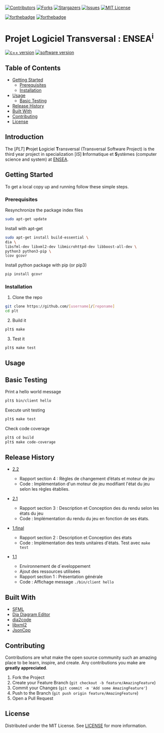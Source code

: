 <!--
*** https://www.markdownguide.org/basic-syntax/#reference-style-links
-->
[![Contributors][contributors-shield]][contributors-url]
[![Forks][forks-shield]][forks-url]
[![Stargazers][stars-shield]][stars-url]
[![Issues][issues-shield]][issues-url]
[![MIT License][license-shield]][license-url]

[![forthebadge](https://forthebadge.com/images/badges/made-with-c-plus-plus.svg)](https://forthebadge.com)
[![forthebadge](https://forthebadge.com/images/badges/built-with-love.svg)](https://forthebadge.com)

# Projet Logiciel Transversal : ENSEA<sup>i</sup>

  [![c++ version][cpp-ver-shield]][cpp-ver]
  [![software version][version-shield]][last_version]

  </div>
</p>

<!-- TABLE OF CONTENTS -->
## Table of Contents

* [Getting Started](#getting-started)
  * [Prerequisites](#prerequisites)
  * [Installation](#installation)
* [Usage](#usage)
  * [Basic Testing](#basic-testing)
* [Release History](#release-history)
* [Built With](#built-with)
* [Contributing](#contributing)
* [License](#license)


<!-- Release 1.Final -->








<!-- Introduction -->
## Introduction

The [*PLT*] **P**rojet **L**ogiciel **T**ransversal (Transversal Software Project) is the third year project in specialization [*IS*] **I**nformatique et **S**ystèmes (computer science and system) at [ENSEA](https://www.ensea.fr/fr). 


<!-- GETTING STARTED -->
## Getting Started

To get a local copy up and running follow these simple steps.

### Prerequisites

Resynchronize the package index files 
```sh
sudo apt-get update
```

Install with apt-get
```sh
sudo apt-get install build-essential \
dia \
libsfml-dev libxml2-dev libmicrohttpd-dev libboost-all-dev \
python3 python3-pip \
lcov gcovr
```

Install python package with pip (or pip3)
```sh
pip install gcovr
```

### Installation

1. Clone the repo
```sh
git clone https://github.com/[username]/[reponame]
cd plt
```

2. Build it
```sh
plt$ make
```

3. Test it
```sh
plt$ make test
``` 

<!-- USAGE -->
## Usage

## Basic Testing

Print a hello world message
```sh
plt$ bin/client hello
```

Execute unit testing
```sh
plt$ make test
```

Check code coverage
```sh
plt$ cd build
plt$ make code-coverage
```

<!-- RELEASE HISTORY-->
## Release History

* <a href="https://github.com/Mamdad0u/plt/releases/tag/2.2">2.2</a>
    * Rapport section 4 : Règles de changement d’états et moteur de jeu
    * Code : Implémentation d'un moteur de jeu modifiant l'état du jeu selon les règles établies.


* <a href="https://github.com/Mamdad0u/plt/releases/tag/2.1">2.1</a>
    * Rapport section 3 : Description et Conception des du rendu selon les états du jeu
    * Code : Implémentation du rendu du jeu en fonction de ses états.


* <a href="https://github.com/Mamdad0u/plt/releases/tag/1.final">1.final</a>
    * Rapport section 2 : Description et Conception des états
    * Code : Implémentation des tests unitaires d'états. Test avec `make test`

* <a href="https://github.com/Mamdad0u/plt/releases/tag/1.1">1.1</a>
    * Environnement de d´eveloppement
    * Ajout des ressources utilisées
    * Rapport section 1 : Présentation générale
    * Code : Affichage message `./bin/client hello`

## Built With

* [SFML](https://github.com/SFML/SFML)
* [Dia Diagram Editor](http://dia-installer.de/index.html.en)
* [dia2code](http://dia2code.sourceforge.net/)
* [libxml2](http://www.xmlsoft.org/)
* [JsonCpp](https://github.com/open-source-parsers/jsoncpp)

<!-- CONTRIBUTING -->
## Contributing

Contributions are what make the open source community such an amazing place to be learn, 
inspire, and create. Any contributions you make are **greatly appreciated**.

1. Fork the Project
2. Create your Feature Branch (`git checkout -b feature/AmazingFeature`)
3. Commit your Changes (`git commit -m 'Add some AmazingFeature'`)
4. Push to the Branch (`git push origin feature/AmazingFeature`)
5. Open a Pull Request

<!-- LICENSE -->
## License

Distributed under the MIT License. See [LICENSE][license-url] for more information.

<!-- MARKDOWN LINKS & IMAGES -->

[contributors-shield]: https://img.shields.io/github/contributors/Mamdad0u/plt.svg?style=flat-square
[contributors-url]: https://github.com/Mamdad0u/plt/graphs/contributors

[forks-shield]: https://img.shields.io/github/forks/Mamdad0u/plt.svg?style=flat-square
[forks-url]: https://github.com/Mamdad0u/plt/network/members

[stars-shield]: https://img.shields.io/github/stars/Mamdad0u/plt.svg?style=flat-square
[stars-url]: https://github.com/Mamdad0u/plt/stargazers

[issues-shield]: https://img.shields.io/github/issues/Mamdad0u/plt.svg?style=flat-square
[issues-url]: https://github.com/Mamdad0u/plt/issues

[license-shield]: https://img.shields.io/github/license/Mamdad0u/plt?style=flat-square
[license-url]: https://github.com/Mamdad0u/plt/blob/master/LICENSE

[cpp-ver-shield]: https://img.shields.io/badge/C%2B%2B-11-blue.svg
[cpp-ver]: https://en.wikipedia.org/wiki/C%2B%2B11

[version-shield]: https://img.shields.io/github/v/release/Mamdad0u/plt?style=flat-square
[last_version]: https://github.com/Mamdad0u/plt/releases/tag/2.2
